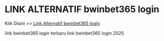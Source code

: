 # LINK ALTERNATIF bwinbet365 login

Klik Disini >> <a href="https://linksto.pages.dev/">Link Alternatif bwinbet365 login </a>

link bwinbet365 login terbaru
link bwinbet365 login 2025